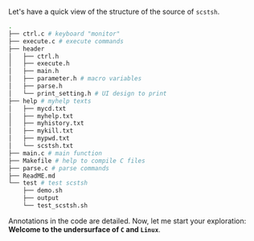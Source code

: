 Let's have a quick view of the structure of the source of `scstsh`.

```bash
.
├── ctrl.c # keyboard "monitor"
├── execute.c # execute commands
├── header
│   ├── ctrl.h
│   ├── execute.h
│   ├── main.h
│   ├── parameter.h # macro variables
│   ├── parse.h
│   └── print_setting.h # UI design to print
├── help # myhelp texts
│   ├── mycd.txt
│   ├── myhelp.txt
│   ├── myhistory.txt
│   ├── mykill.txt
│   ├── mypwd.txt
│   └── scstsh.txt
├── main.c # main function
├── Makefile # help to compile C files
├── parse.c # parse commands
├── ReadME.md
└── test # test scstsh
    ├── demo.sh
    ├── output
    └── test_scstsh.sh
```
Annotations in the code are detailed. Now, let me start your exploration: **Welcome to the undersurface of `C` and `Linux`**.